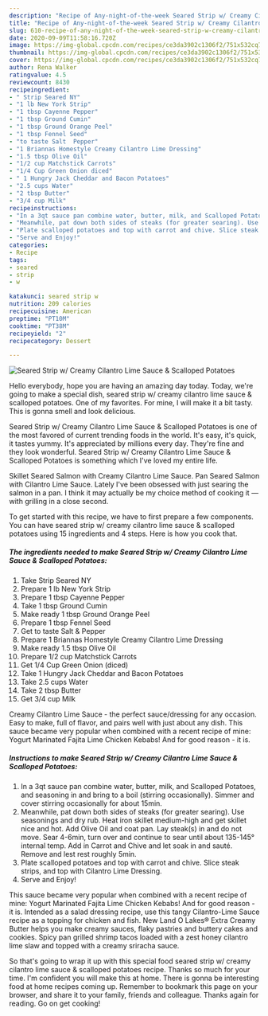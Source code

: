 ```yaml
---
description: "Recipe of Any-night-of-the-week Seared Strip w/ Creamy Cilantro Lime Sauce &amp;amp; Scalloped Potatoes"
title: "Recipe of Any-night-of-the-week Seared Strip w/ Creamy Cilantro Lime Sauce &amp;amp; Scalloped Potatoes"
slug: 610-recipe-of-any-night-of-the-week-seared-strip-w-creamy-cilantro-lime-sauce-and-amp-scalloped-potatoes
date: 2020-09-09T11:58:16.720Z
image: https://img-global.cpcdn.com/recipes/ce3da3902c1306f2/751x532cq70/seared-strip-w-creamy-cilantro-lime-sauce-scalloped-potatoes-recipe-main-photo.jpg
thumbnail: https://img-global.cpcdn.com/recipes/ce3da3902c1306f2/751x532cq70/seared-strip-w-creamy-cilantro-lime-sauce-scalloped-potatoes-recipe-main-photo.jpg
cover: https://img-global.cpcdn.com/recipes/ce3da3902c1306f2/751x532cq70/seared-strip-w-creamy-cilantro-lime-sauce-scalloped-potatoes-recipe-main-photo.jpg
author: Rena Walker
ratingvalue: 4.5
reviewcount: 8430
recipeingredient:
- " Strip Seared NY"
- "1 lb New York Strip"
- "1 tbsp Cayenne Pepper"
- "1 tbsp Ground Cumin"
- "1 tbsp Ground Orange Peel"
- "1 tbsp Fennel Seed"
- "to taste Salt  Pepper"
- "1 Briannas Homestyle Creamy Cilantro Lime Dressing"
- "1.5 tbsp Olive Oil"
- "1/2 cup Matchstick Carrots"
- "1/4 Cup Green Onion diced"
- " 1 Hungry Jack Cheddar and Bacon Potatoes"
- "2.5 cups Water"
- "2 tbsp Butter"
- "3/4 cup Milk"
recipeinstructions:
- "In a 3qt sauce pan combine water, butter, milk, and Scalloped Potatoes, and seasoning in and bring to a boil (stirring occasionally). Simmer and cover stirring occasionally for about 15min."
- "Meanwhile, pat down both sides of steaks (for greater searing). Use seasonings and dry rub. Heat iron skillet medium-high and get skillet nice and hot. Add Olive Oil and coat pan. Lay steak(s) in and do not move. Sear 4-6min, turn over and continue to sear until about 135-145° internal temp. Add in Carrot and Chive and let soak in and sauté. Remove and lest rest roughly 5min."
- "Plate scalloped potatoes and top with carrot and chive. Slice steak strips, and top with Cilantro Lime Dressing."
- "Serve and Enjoy!"
categories:
- Recipe
tags:
- seared
- strip
- w

katakunci: seared strip w 
nutrition: 209 calories
recipecuisine: American
preptime: "PT10M"
cooktime: "PT38M"
recipeyield: "2"
recipecategory: Dessert

---
```



![Seared Strip w/ Creamy Cilantro Lime Sauce &amp; Scalloped Potatoes](https://img-global.cpcdn.com/recipes/ce3da3902c1306f2/751x532cq70/seared-strip-w-creamy-cilantro-lime-sauce-scalloped-potatoes-recipe-main-photo.jpg)

Hello everybody, hope you are having an amazing day today. Today, we're going to make a special dish, seared strip w/ creamy cilantro lime sauce &amp; scalloped potatoes. One of my favorites. For mine, I will make it a bit tasty. This is gonna smell and look delicious.

Seared Strip w/ Creamy Cilantro Lime Sauce &amp; Scalloped Potatoes is one of the most favored of current trending foods in the world. It's easy, it's quick, it tastes yummy. It's appreciated by millions every day. They're fine and they look wonderful. Seared Strip w/ Creamy Cilantro Lime Sauce &amp; Scalloped Potatoes is something which I've loved my entire life.

Skillet Seared Salmon with Creamy Cilantro Lime Sauce. Pan Seared Salmon with Cilantro Lime Sauce. Lately I&#39;ve been obsessed with just searing the salmon in a pan. I think it may actually be my choice method of cooking it — with grilling in a close second.


To get started with this recipe, we have to first prepare a few components. You can have seared strip w/ creamy cilantro lime sauce &amp; scalloped potatoes using 15 ingredients and 4 steps. Here is how you cook that.

<!--inarticleads1-->

##### The ingredients needed to make Seared Strip w/ Creamy Cilantro Lime Sauce &amp; Scalloped Potatoes:

1. Take  Strip Seared NY
1. Prepare 1 lb New York Strip
1. Prepare 1 tbsp Cayenne Pepper
1. Take 1 tbsp Ground Cumin
1. Make ready 1 tbsp Ground Orange Peel
1. Prepare 1 tbsp Fennel Seed
1. Get to taste Salt &amp; Pepper
1. Prepare 1 Briannas Homestyle Creamy Cilantro Lime Dressing
1. Make ready 1.5 tbsp Olive Oil
1. Prepare 1/2 cup Matchstick Carrots
1. Get 1/4 Cup Green Onion (diced)
1. Take  1 Hungry Jack Cheddar and Bacon Potatoes
1. Take 2.5 cups Water
1. Take 2 tbsp Butter
1. Get 3/4 cup Milk


Creamy Cilantro Lime Sauce - the perfect sauce/dressing for any occasion. Easy to make, full of flavor, and pairs well with just about any dish. This sauce became very popular when combined with a recent recipe of mine: Yogurt Marinated Fajita Lime Chicken Kebabs! And for good reason - it is. 

<!--inarticleads2-->

##### Instructions to make Seared Strip w/ Creamy Cilantro Lime Sauce &amp; Scalloped Potatoes:

1. In a 3qt sauce pan combine water, butter, milk, and Scalloped Potatoes, and seasoning in and bring to a boil (stirring occasionally). Simmer and cover stirring occasionally for about 15min.
1. Meanwhile, pat down both sides of steaks (for greater searing). Use seasonings and dry rub. Heat iron skillet medium-high and get skillet nice and hot. Add Olive Oil and coat pan. Lay steak(s) in and do not move. Sear 4-6min, turn over and continue to sear until about 135-145° internal temp. Add in Carrot and Chive and let soak in and sauté. Remove and lest rest roughly 5min.
1. Plate scalloped potatoes and top with carrot and chive. Slice steak strips, and top with Cilantro Lime Dressing.
1. Serve and Enjoy!


This sauce became very popular when combined with a recent recipe of mine: Yogurt Marinated Fajita Lime Chicken Kebabs! And for good reason - it is. Intended as a salad dressing recipe, use this tangy Cilantro-Lime Sauce recipe as a topping for chicken and fish. New Land O Lakes® Extra Creamy Butter helps you make creamy sauces, flaky pastries and buttery cakes and cookies. Spicy pan grilled shrimp tacos loaded with a zest honey cilantro lime slaw and topped with a creamy sriracha sauce. 

So that's going to wrap it up with this special food seared strip w/ creamy cilantro lime sauce &amp; scalloped potatoes recipe. Thanks so much for your time. I'm confident you will make this at home. There is gonna be interesting food at home recipes coming up. Remember to bookmark this page on your browser, and share it to your family, friends and colleague. Thanks again for reading. Go on get cooking!
